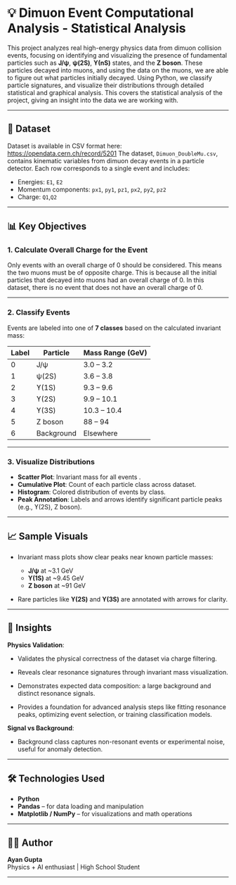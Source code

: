 # 💡 Dimuon Event Computational Analysis - Statistical Analysis

This project analyzes real high-energy physics data from dimuon collision events, focusing on identifying and visualizing the presence of fundamental particles such as **J/ψ**, **ψ(2S)**, **ϒ(nS)** states, and the **Z boson**. These particles decayed into muons, and using the data on the muons, we are able to figure out what particles initially decayed. Using Python, we classify particle signatures, and visualize their distributions through detailed statistical and graphical analysis. This covers the statistical analysis of the project, giving an insight into the data we are working with.

---

## 📁 Dataset

Dataset is available in CSV format here: https://opendata.cern.ch/record/5201
The dataset, `Dimuon_DoubleMu.csv`, contains kinematic variables from dimuon decay events in a particle detector. Each row corresponds to a single event and includes:

- Energies: `E1`, `E2`
- Momentum components: `px1`, `py1`, `pz1`, `px2`, `py2`, `pz2`
- Charge: `Q1`,`Q2`

---

## 📊 Key Objectives

### 1. Calculate Overall Charge for the Event
Only events with an overall charge of 0 should be considered. This means the two muons must be of opposite charge. This is because all the initial particles that decayed into muons had an overall charge of 0. In this dataset, there is no event that does not have an overall charge of 0.

---

### 2. Classify Events

Events are labeled into one of **7 classes** based on the calculated invariant mass:

| Label | Particle    | Mass Range (GeV) |
|-------|-------------|------------------|
| 0     | J/ψ         | 3.0 – 3.2        |
| 1     | ψ(2S)       | 3.6 – 3.8        |
| 2     | ϒ(1S)       | 9.3 – 9.6        |
| 3     | ϒ(2S)       | 9.9 – 10.1       |
| 4     | ϒ(3S)       | 10.3 – 10.4      |
| 5     | Z boson     | 88 – 94          |
| 6     | Background  | Elsewhere        |

---

### 3. Visualize Distributions

- **Scatter Plot**: Invariant mass for all events . 
- **Cumulative Plot**: Count of each particle class across dataset.
- **Histogram**: Colored distribution of events by class. 
- **Peak Annotation**: Labels and arrows identify significant particle peaks (e.g., ϒ(2S), Z boson).

---

## 📈 Sample Visuals

- Invariant mass plots show clear peaks near known particle masses:
  - **J/ψ** at ~3.1 GeV  
  - **ϒ(1S)** at ~9.45 GeV  
  - **Z boson** at ~91 GeV  

- Rare particles like **ϒ(2S)** and **ϒ(3S)** are annotated with arrows for clarity.

---

## 🧠 Insights

**Physics Validation**:
 - Validates the physical correctness of the dataset via charge filtering.

 - Reveals clear resonance signatures through invariant mass visualization.

 - Demonstrates expected data composition: a large background and distinct resonance signals.

 - Provides a foundation for advanced analysis steps like fitting resonance peaks, optimizing event selection, or training classification models.

**Signal vs Background**: 
  - Background class captures non-resonant events or experimental noise, useful for anomaly detection.

---

## 🛠️ Technologies Used

- **Python**
- **Pandas** – for data loading and manipulation  
- **Matplotlib / NumPy** – for visualizations and math operations  

---
## 🙋‍♂️ Author

**Ayan Gupta**  
Physics + AI enthusiast | High School Student

---



